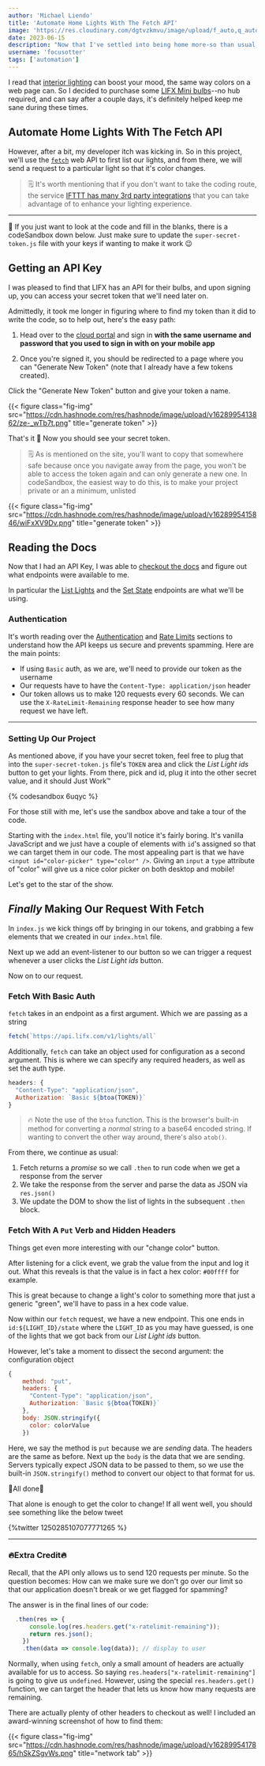 ```yaml
---
author: 'Michael Liendo'
title: 'Automate Home Lights With The Fetch API'
image: 'https://res.cloudinary.com/dgtvzkmvu/image/upload/f_auto,q_auto/v1689496355/home-automation/cover_ocgv2i.png'
date: 2023-06-15
description: "Now that I've settled into being home more-so than usual, I'm looking for ways to improve my decor."
username: 'focusotter'
tags: ['automation']
---
```


I read that [interior lighting](https://www.google.com/search?q=indoor+color+lighting&tbm=isch) can boost your mood, the same way colors on a web page can. So I decided to purchase some [LIFX Mini bulbs](https://www.lifx.com/collections/lights/products/lifx-mini-color)--no hub required, and can say after a couple days, it's definitely helped keep me sane during these times.

<!--more-->

## Automate Home Lights With The Fetch API

However, after a bit, my developer itch was kicking in. So in this project, we'll use the [`fetch`](https://developer.mozilla.org/en-US/docs/Web/API/Fetch_API/Using_Fetch) web API to first list our lights, and from there, we will send a request to a particular light so that it's color changes.

> 🗒️ It's worth mentioning that if you don't want to take the coding route, the service [IFTTT has many 3rd party integrations](https://ifttt.com/lifx) that you can take advantage of to enhance your lighting experience.

---

🚨 If you just want to look at the code and fill in the blanks, there is a codeSandbox down below. Just make sure to update the `super-secret-token.js` file with your keys if wanting to make it work 😉

## Getting an API Key

I was pleased to find that LIFX has an API for their bulbs, and upon signing up, you can access your secret token that we'll need later on.

Admittedly, it took me longer in figuring where to find my token than it did to write the code, so to help out, here's the easy path:

1. Head over to the [cloud portal](https://cloud.lifx.com/settings) and sign in **with the same username and password that you used to sign in with on your mobile app**

2. Once you're signed it, you should be redirected to a page where you can "Generate New Token" (note that I already have a few tokens created).

Click the "Generate New Token" button and give your token a name.

{{< figure class="fig-img" src="https://cdn.hashnode.com/res/hashnode/image/upload/v1628995413862/ze-_wTb7t.png" title="generate token" >}}

That's it 🎉 Now you should see your secret token.

> 🗒️ As is mentioned on the site, you'll want to copy that somewhere safe because once you navigate away from the page, you won't be able to access the token again and can only generate a new one. In codeSandbox, the easiest way to do this, is to make your project private or an a minimum, unlisted

{{< figure class="fig-img" src="https://cdn.hashnode.com/res/hashnode/image/upload/v1628995415846/wiFxXV9Dv.png" title="generate token" >}}

## Reading the Docs

Now that I had an API Key, I was able to [checkout the docs](https://api.developer.lifx.com/docs/authentication) and figure out what endpoints were available to me.

In particular the [List Lights](https://api.developer.lifx.com/docs/list-lights) and the [Set State](https://api.developer.lifx.com/docs/set-state) endpoints are what we'll be using.

### Authentication

It's worth reading over the [Authentication](https://api.developer.lifx.com/docs/authentication) and [Rate Limits](https://api.developer.lifx.com/docs/rate-limits) sections to understand how the API keeps us secure and prevents spamming. Here are the main points:

- If using `Basic` auth, as we are, we'll need to provide our token as the username
- Our requests have to have the `Content-Type: application/json` header
- Our token allows us to make 120 requests every 60 seconds. We can use the `X-RateLimit-Remaining` response header to see how many request we have left.

---

### Setting Up Our Project

As mentioned above, if you have your secret token, feel free to plug that into the `super-secret-token.js` file's `TOKEN` area and click the _List Light ids_ button to get your lights. From there, pick and id, plug it into the other secret value, and it should Just Work™️

{% codesandbox 6uqyc %}

For those still with me, let's use the sandbox above and take a tour of the code.

Starting with the `index.html` file, you'll notice it's fairly boring. It's vanilla JavaScript and we just have a couple of elements with `id`'s assigned so that we can target them in our code. The most appealing part is that we have `<input id="color-picker" type="color" />`. Giving an `input` a `type` attribute of "color" will give us a nice color picker on both desktop and mobile!

Let's get to the star of the show.

## _Finally_ Making Our Request With Fetch

In `index.js` we kick things off by bringing in our tokens, and grabbing a few elements that we created in our `index.html` file.

Next up we add an event-listener to our button so we can trigger a request whenever a user clicks the _List Light ids_ button.

Now on to our request.

### Fetch With Basic Auth

`fetch` takes in an endpoint as a first argument. Which we are passing as a string

```js
fetch(`https://api.lifx.com/v1/lights/all`
```

Additionally, `fetch` can take an object used for configuration as a second argument. This is where we can specify any required headers, as well as set the auth type.

```js
headers: {
  "Content-Type": "application/json",
  Authorization: `Basic ${btoa(TOKEN)}`
}
```

> 🔥 Note the use of the `btoa` function. This is the browser's built-in method for converting a _normal_ string to a base64 encoded string. If wanting to convert the other way around, there's also `atob()`.

From there, we continue as usual:

1. Fetch returns a _promise_ so we call `.then` to run code when we get a response from the server
2. We take the response from the server and parse the data as JSON via `res.json()`
3. We update the DOM to show the list of lights in the subsequent `.then` block.

### Fetch With A `Put` Verb and Hidden Headers

Things get even more interesting with our "change color" button.

After listening for a click event, we grab the value from the input and log it out. What this reveals is that the value is in fact a hex color: `#00ffff` for example.

This is great because to change a light's color to something more that just a generic "green", we'll have to pass in a hex code value.

Now within our `fetch` request, we have a new endpoint. This one ends in `id:${LIGHT_ID}/state` where the `LIGHT_ID` as you may have guessed, is one of the lights that we got back from our _List Light ids_ button.

However, let's take a moment to dissect the second argument: the configuration object

```js
{
    method: "put",
    headers: {
      "Content-Type": "application/json",
      Authorization: `Basic ${btoa(TOKEN)}`
    },
    body: JSON.stringify({
      color: colorValue
    })
```

Here, we say the method is `put` because we are _sending_ data. The headers are the same as before. Next up the `body` is the data that we are sending. Servers typically expect JSON data to be passed to them, so we use the built-in `JSON.stringify()` method to convert our object to that format for us.

🎉All done🎉

That alone is enough to get the color to change! If all went well, you should see something like the below tweet

{%twitter 1250285107077771265 %}

---

### 🔥Extra Credit🔥

Recall, that the API only allows us to send 120 requests per minute. So the question becomes: How can we make sure we don't go over our limit so that our application doesn't break or we get flagged for spamming?

The answer is in the final lines of our code:

```js
  .then(res => {
      console.log(res.headers.get("x-ratelimit-remaining"));
      return res.json();
    })
    .then(data => console.log(data)); // display to user
```

Normally, when using `fetch`, only a small amount of headers are actually available for us to access. So saying `res.headers["x-ratelimit-remaining"]` is going to give us `undefined`. However, using the special `res.headers.get()` function, we can target the header that lets us know how many requests are remaining.

There are actually plenty of other headers to checkout as well! I included an award-winning screenshot of how to find them:

{{< figure class="fig-img" src="https://cdn.hashnode.com/res/hashnode/image/upload/v1628995417865/hSkZSgvWs.png" title="network tab" >}}
